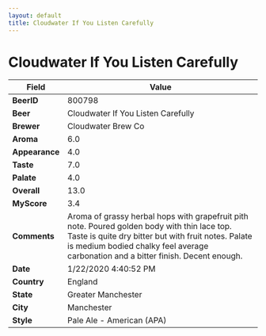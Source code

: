 ```yaml
---
layout: default
title: Cloudwater If You Listen Carefully
---
```


# Cloudwater If You Listen Carefully

| Field         | Value     |
|---------------|-----------|
| **BeerID** | 800798 |
| **Beer** | Cloudwater If You Listen Carefully |
| **Brewer** | Cloudwater Brew Co |
| **Aroma** | 6.0 |
| **Appearance** | 4.0 |
| **Taste** | 7.0 |
| **Palate** | 4.0 |
| **Overall** | 13.0 |
| **MyScore** | 3.4 |
| **Comments** | Aroma of grassy herbal hops with grapefruit pith note.  Poured golden body with thin lace top. Taste is quite dry bitter but with fruit notes. Palate is medium bodied chalky feel average carbonation and a bitter finish. Decent enough. |
| **Date** | 1/22/2020 4:40:52 PM |
| **Country** | England |
| **State** | Greater Manchester |
| **City** | Manchester |
| **Style** | Pale Ale - American (APA) |
